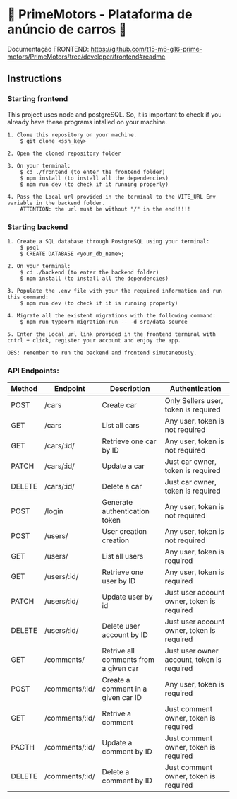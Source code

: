 # 🚙 PrimeMotors - Plataforma de anúncio de carros 🚙
Documentação FRONTEND: https://github.com/t15-m6-g16-prime-motors/PrimeMotors/tree/developer/frontend#readme

## Instructions

### Starting frontend
This project uses node and postgreSQL. So, it is important to check if you already have these programs intalled on your machine.

    1. Clone this repository on your machine.
        $ git clone <ssh_key>

    2. Open the cloned repository folder

    3. On your terminal:
        $ cd ./frontend (to enter the frontend folder)
        $ npm install (to install all the dependencies)
        $ npm run dev (to check if it running properly)

    4. Pass the Local url provided in the terminal to the VITE_URL Env variable in the backend folder.
        ATTENTION: the url must be without "/" in the end!!!!!

### Starting backend

    1. Create a SQL database through PostgreSQL using your terminal:
        $ psql
        $ CREATE DATABASE <your_db_name>;

    2. On your terminal:
        $ cd ./backend (to enter the backend folder)
        $ npm install (to install all the dependencies)

    3. Populate the .env file with your the required information and run this command:
        $ npm run dev (to check if it is running properly)

    4. Migrate all the existent migrations with the following command:
        $ npm run typeorm migration:run -- -d src/data-source

    5. Enter the Local url link provided in the frontend terminal with cntrl + click, register your account and enjoy the app.

    OBS: remember to run the backend and frontend simutaneously.

### API Endpoints:

| Method | Endpoint                       | Description                           | Authentication                             |
| ------ | ------------------------------ | ------------------------------------- | ------------------------------------------ |
| POST   | /cars                          | Create car                            | Only Sellers user, token is required       |
| GET    | /cars                          | List all cars                         | Any user, token is not required            |
| GET    | /cars/:id/                     | Retrieve one car by ID                | Any user, token is not required            |
| PATCH  | /cars/:id/                     | Update a car                          | Just car owner, token is required          |
| DELETE | /cars/:id/                     | Delete a car                          | Just car owner, token is required          |
| POST   | /login                         | Generate authentication token         | Any user, token is not required            |
| POST   | /users/                        | User creation creation                | Any user, token is not required            |
| GET    | /users/                        | List all users                        | Any user, token is required                |
| GET    | /users/:id/                    | Retrieve one user by ID               | Any user, token is required                |
| PATCH  | /users/:id/                    | Update user by id                     | Just user account owner, token is required |
| DELETE | /users/:id/                    | Delete user account by ID             | Just user account owner, token is required |
| GET    | /comments/                     | Retrive all comments from a given car | Just user owner account, token is required |
| POST   | /comments/:id/                 | Create a comment in a given car ID    | Any user, token is required                |
| GET    | /comments/:id/                 | Retrive a comment                     | Just comment owner, token is required      |
| PACTH  | /comments/:id/                 | Update a comment by ID                | Just comment owner, token is required      |
| DELETE | /comments/:id/                 | Delete a comment by ID                | Just comment owner, token is required      |
